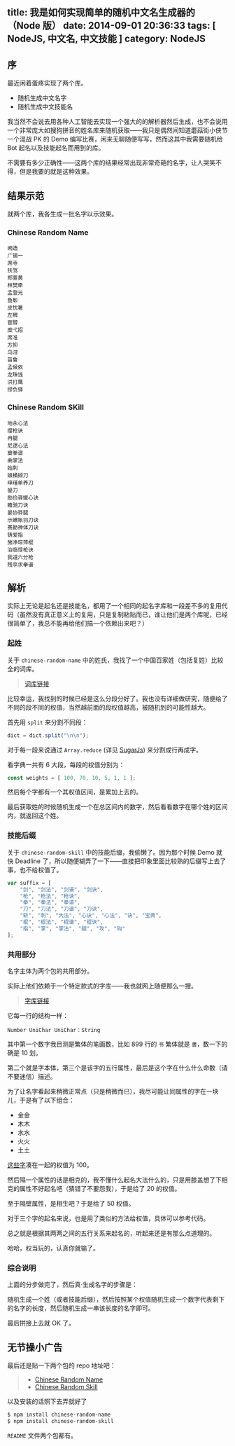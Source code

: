 title: 我是如何实现简单的随机中文名生成器的（Node 版）
date: 2014-09-01 20:36:33
tags: [ NodeJS, 中文名, 中文技能 ]
category: NodeJS
---

## 序

最近闲着蛋疼实现了两个库。

+ 随机生成中文名字
+ 随机生成中文技能名

我当然不会说去用各种人工智能去实现一个强大的的解析器然后生成，也不会说用一个非常庞大如搜狗拼音的姓名库来随机获取——我只是偶然间知道蘑菇街小侠节一个混战 PK 的 Demo 编写比赛，闲来无聊随便写写，然而这其中我需要随机给 Bot 起名以及技能起名而用到的库。

不需要有多少正确性——这两个库的结果经常出现非常奇葩的名字，让人哭笑不得，但是我要的就是这种效果。

## 结果示范

就两个库，我各生成一批名字以示效果。

### Chinese Random Name

```
阙造
广锡一
席寺
扶驾
郑萱黄
林樊牵
孟登元
鱼彰
皮忧暑
左稗
宦醇
糜弋招
席准
方抑
乌泔
苗鲁
孟候依
龙珠饯
洪打鹰
缪负铎
```

### Chinese Random SKill

```
地永心法
缨枪诀
冉腿
尼逻心法
奠拳谱
曲掌法
始刺
娘桶撷刀
璋瑾单养刀
銎刀
励俭驿媛心诀
瞻驰刀诀
晏协骅腿
示嫩帐羽刀诀
赛勘神体刀诀
铸爱指
施净琮萍棍
泊临惇枪诀
我道六分枪
残亭求拳谱
```

## 解析

实际上无论是起名还是技能名，都用了一个相同的起名字库和一段差不多的复用代码（虽然没有真正意义上的复用，只是复制粘贴而已，谁让他们是两个库呢，已经很简单了，我总不能再给他们搞一个依赖出来吧？）

### 起姓

关于 `chinese-random-name` 中的姓氏，我找了一个中国百家姓（包括复姓）比较全的词库。

> [词库链接](https://github.com/XadillaX/chinese-random-name/blob/master/dict/f.dict)

比较幸运，我找到的时候已经是这么分段分好了。我也没有详细做研究，随便给了不同的段不同的权值，当然越前面的段权值越高，被随机到的可能性越大。

首先用 `split` 来分割不同段：

```javascript
dict = dict.split("\n\n");
```

对于每一段来说通过 `Array.reduce` (详见 [SugarJs](https://github.com/andrewplummer/Sugar/blob/master/lib/es5.js#L287)) 来分割成行再成字。

看字典一共有 6 大段，每段的权值分别为：

```javascript
const weights = [ 100, 70, 10, 5, 1, 1 ];
```

然后每个字都有一个其权值区间，是累加上去的。

最后获取姓的时候随机生成一个在总区间内的数字，然后看看数字在哪个姓的区间内，就返回这个姓。

### 技能后缀

关于 `chinese-random-skill` 中的技能后缀，我偷懒了。因为那个时候 Demo 就快 Deadline 了，所以随便糊弄了一下——直接把印象里面比较熟的后缀写上去了事，也不给权值了。

```javascript
var suffix = [
    "剑", "剑法", "剑谱", "剑诀",
    "枪", "枪法", "枪诀",
    "拳", "拳法", "拳谱",
    "刀", "刀法", "刀谱", "刀诀",
    "斩", "刺", "大法", "心诀", "心法", "诀", "宝典",
    "棍", "棍法", "棍谱", "棍诀",
    "指", "掌", "掌法", "腿", "攻", "钩"
];
```

### 共用部分

名字主体为两个包的共用部分。

实际上他们依赖于一个特定款式的字库——我也就网上随便那么一搜。

> [字库链接](https://github.com/XadillaX/chinese-random-name/blob/master/dict/n.dict)

它每一行的结构一样：

```
Number UniChar UniChar：String
```

其中第一个数字我目测是繁体的笔画数，比如 899 行的 `书` 繁体就是 `書`，数一下的确是 10 划。

第二个就是字本体，第三个是该字的五行属性，最后是这个字在什么什么命数（请不要迷信）描述。

为了让名字看起来稍微正常点（只是稍微而已），我尽可能让同属性的字在一块儿，于是有了以下组合：

+ 金金
+ 木木
+ 水水
+ 火火
+ 土土

[这些字](https://github.com/XadillaX/chinese-random-name/blob/master/lib/name.js#L41)凑在一起的权值为 100。

然后隔一个属性的话是相克的，我不懂什么起名大法什么的，只是用膝盖想了下相克的属性不好起名吧（猜错了不要怨我），于是给了 20 的权值。

至于隔壁属性，是相生吧？于是给了 50 权值。

对于三个字的起名来说，也是用了类似的方法给权值，具体可以参考代码。

总之就是根据其两两之间的五行关系来起名的，听起来还是有那么点道理的。

哈哈，权当玩的，认真你就输了。

### 综合说明

上面的分步做完了，然后真·生成名字的步骤是：

随机生成一个姓（或者技能后缀），然后按照某个权值随机生成一个数字代表剩下的名字的长度，然后随机生成一串该长度的名字即可。

最后拼接上去就 OK 了。

## 无节操小广告

最后还是贴一下两个包的 repo 地址吧：

> + [Chinese Random Name](https://github.com/XadillaX/chinese-random-name)
> + [Chinese Random Skill](https://github.com/XadillaX/chinese-random-skill)

以及安装的话照下去弄就好了

```sh
$ npm install chinese-random-name
$ npm install chinese-random-skill
```

`README` 文件两个包都有。


